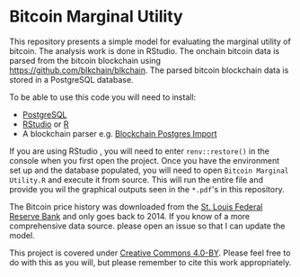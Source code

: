 # Bitcoin Marginal Utility

This repository presents a simple model for evaluating the marginal utility of bitcoin.
The analysis work is done in RStudio.
The onchain bitcoin data is parsed from the bitcoin blockchain using <https://github.com/blkchain/blkchain>.
The parsed bitcoin blockchain data is stored in a PostgreSQL database.

To be able to use this code you will need to install:

- [PostgreSQL](https://www.postgresql.org/download/)
- [RStudio](https://www.rstudio.com/products/rstudio/download/) or [R](https://www.r-project.org/)
- A blockchain parser e.g. [Blockchain Postgres Import](https://github.com/blkchain/blkchain)

If you are using RStudio , you will need to enter `renv::restore()` in the console when you first open the project.
Once you have the environment set up and the database populated, you will need to open `Bitcoin Marginal Utility.R` and execute it from source.
This will run the entire file and provide you wil the graphical outputs seen in the `*.pdf`'s in this repository.

The Bitcoin price history was downloaded from the [St. Louis Federal Reserve Bank](https://fred.stlouisfed.org/series/CBBTCUSD) and only goes back to 2014.
If you know of a more comprehensive data source. please open an issue so that I can update the model.

This project is covered under [Creative Commons 4.0-BY](https://creativecommons.org/licenses/by/4.0/legalcode).
Please feel free to do with this as you will, but please remember to cite this work appropriately.
